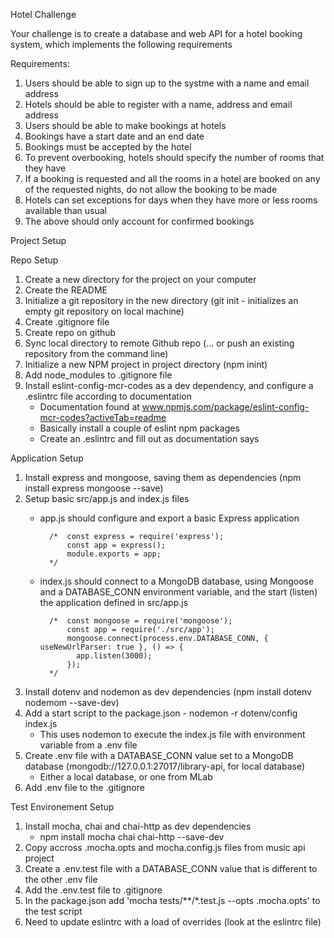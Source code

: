 Hotel Challenge

Your challenge is to create a database and web API for a hotel booking system, which implements the following requirements

Requirements:
  1.  Users should be able to sign up to the systme with a name and email address
  2.  Hotels should be able to register with a name, address and email address
  3.  Users should be able to make bookings at hotels
  4.  Bookings have a start date and an end date
  5.  Bookings must be accepted by the hotel
  6.  To prevent overbooking, hotels should specify the number of rooms that they have
  7.  If a booking is requested and all the rooms in a hotel are booked on any of the requested nights, do not allow the booking to be made
  8.  Hotels can set exceptions for days when they have more or less rooms available than usual
  9.  The above should only account for confirmed bookings

Project Setup

  Repo Setup

  1.  Create a new directory for the project on your computer
  2.  Create the README
  3.  Initialize a git repository in the new directory (git init - initializes an empty git repository on local machine)
  4.  Create .gitignore file
  5.  Create repo on github
  6.  Sync local directory to remote Github repo (... or push an existing repository from the command line)
  7.  Initialize a new NPM project in project directory (npm inint)
  8.  Add node_modules to .gitignore file
  9.  Install eslint-config-mcr-codes as a dev dependency, and configure a .eslintrc file according to documentation
      - Documentation found at www.npmjs.com/package/eslint-config-mcr-codes?activeTab=readme
      - Basically install a couple of eslint npm packages
      - Create an .eslintrc and fill out as documentation says 

  Application Setup

  1.  Install express and mongoose, saving them as dependencies (npm install express mongoose --save)
  2.  Setup basic src/app.js and index.js files
      - app.js should configure and export a basic Express application 
              
              /*  const express = require('express'); 
                  const app = express();
                  module.exports = app; 
              */

      - index.js should connect to a MongoDB database, using Mongoose and a DATABASE_CONN environment variable, and the start (listen) the application defined in src/app.js

              /*  const mongoose = require('mongoose');
                  const app = require('./src/app');
                  mongoose.connect(process.env.DATABASE_CONN, { useNewUrlParser: true }, () => {
                    app.listen(3000);
                  });
              */
  3.  Install dotenv and nodemon as dev dependencies (npm install dotenv nodemom --save-dev)
  4.  Add a start script to the package.json - nodemon -r dotenv/config index.js
      - This uses nodemon to execute the index.js file with environment variable from a .env file
  5.  Create .env file with a DATABASE_CONN value set to a MongoDB database (mongodb://127.0.0.1:27017/library-api, for local database)
      - Either a local database, or one from MLab
  6.  Add .env file to the .gitignore

  Test Environement Setup

  1.  Install mocha, chai and chai-http as dev dependencies
      - npm install mocha chai chai-http --save-dev
  2.  Copy accross .mocha.opts and mocha.config.js files from music api project
  3.  Create a .env.test file with a DATABASE_CONN value that is different to the other .env file
  4.  Add the .env.test file to .gitignore
  5.  In the package.json add 'mocha tests/**/*.test.js --opts .mocha.opts' to the test script
  6.  Need to update eslintrc with a load of overrides (look at the eslintrc file)
